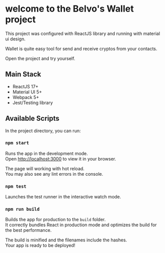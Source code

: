 # welcome to the Belvo's Wallet project

This project was configured with ReactJS library and running with material ui design.

Wallet is quite easy tool for send and receive cryptos from your contacts.

Open the project and try yourself.

## Main Stack
- ReactJS 17+
- Material UI 5+
- Webpack 5+
- Jest/Testing library
## Available Scripts

In the project directory, you can run:

### `npm start`

Runs the app in the development mode.\
Open [http://localhost:3000](http://localhost:3000) to view it in your browser.

The page will working with hot reload.\
You may also see any lint errors in the console.

### `npm test`

Launches the test runner in the interactive watch mode.

### `npm run build`

Builds the app for production to the `build` folder.\
It correctly bundles React in production mode and optimizes the build for the best performance.

The build is minified and the filenames include the hashes.\
Your app is ready to be deployed!
